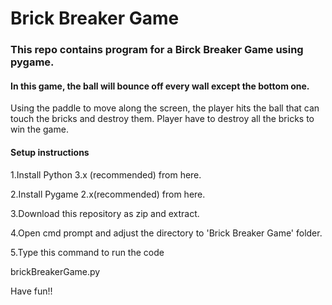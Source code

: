 # Brick Breaker Game
### This repo contains program for a Birck Breaker Game using pygame.

#### In this game, the ball will bounce off every wall except the bottom one. 
Using the paddle to move along the screen, the player hits the ball that can touch the bricks and destroy them. 
Player have to destroy all the bricks to win the game.

#### Setup instructions
1.Install Python 3.x (recommended) from here.

2.Install Pygame 2.x(recommended) from here.

3.Download this repository as zip and extract.

4.Open cmd prompt and adjust the directory to 'Brick Breaker Game' folder.

5.Type this command to run the code

brickBreakerGame.py

Have fun!!
